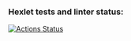 ### Hexlet tests and linter status:
[![Actions Status](https://github.com/A-Kimpo/frontend-bootcamp-project-12/workflows/hexlet-check/badge.svg)](https://github.com/A-Kimpo/frontend-bootcamp-project-12/actions)